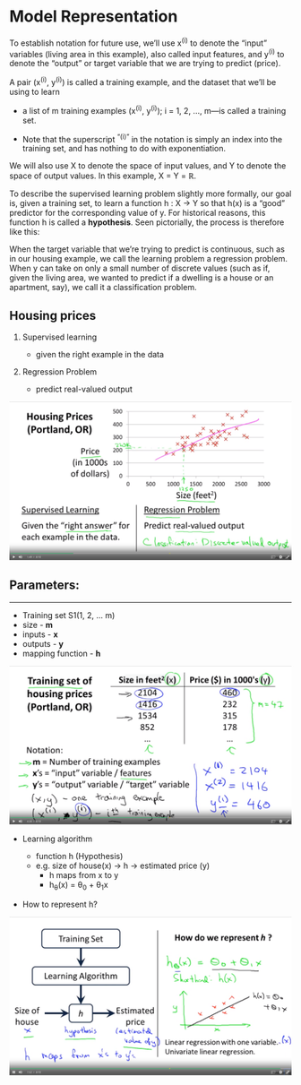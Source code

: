 # Model Representation
To establish notation for future use, we’ll use x<sup>(i)</sup>   to denote the “input” variables (living area in this example), also called input features, and y<sup>(i)</sup>  to denote the “output” or target variable that we are trying to predict (price). 

A pair (x<sup>(i)</sup>, y<sup>(i)</sup>) is called a training example, and the dataset that we’ll be using to learn
* a list of m training examples (x<sup>(i)</sup>, y<sup>(i)</sup>); i = 1, 2, ..., m—is called a training set. 
- Note that the superscript <sup>“(i)”</sup> in the notation is simply an index into the training set, and has nothing to do with exponentiation. 

We will also use X to denote the space of input values, and Y to denote the space of output values. In this example, X = Y = ℝ.

To describe the supervised learning problem slightly more formally, our goal is, given a training set, to learn a function h : X → Y so that h(x) is a “good” predictor for the corresponding value of y. For historical reasons, this function h is called a **hypothesis**. Seen pictorially, the process is therefore like this:

When the target variable that we’re trying to predict is continuous, such as in our housing example, we call the learning problem a regression problem. When y can take on only a small number of discrete values (such as if, given the living area, we wanted to predict if a dwelling is a house or an apartment, say), we call it a classification problem.

## Housing prices

1. Supervised learning
    - given the right example in the data

2. Regression Problem
    - predict real-valued output

![img_02.png](img_02.png)

## Parameters:
-----

- Training set S1(1, 2, ... m)
- size - **m**
- inputs - **x**
- outputs - **y**
- mapping function - **h**

![img_00.png](img_00.png)

- Learning algorithm
    - function h (Hypothesis)
    - e.g. size of house(x) -> h -> estimated price (y)
        - h maps from x to y
        - h<sub>θ</sub>(x) = θ<sub>0</sub> + θ<sub>1</sub>x
    

- How to represent h?

![img_03.png](img_03.png)